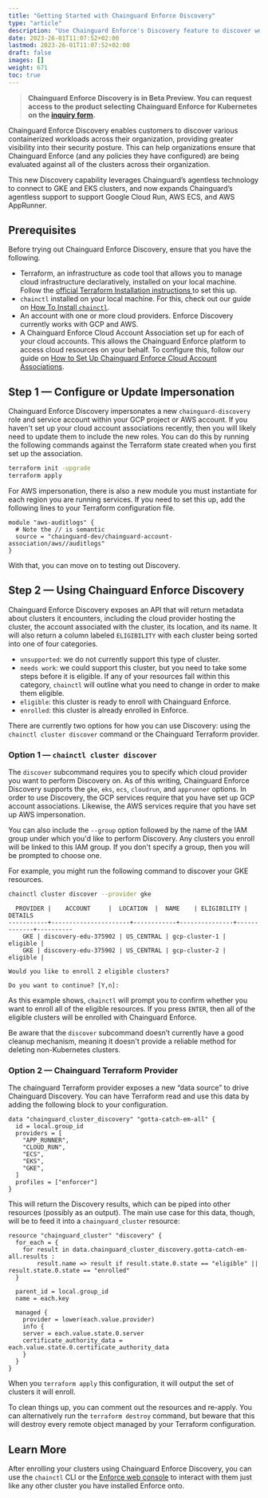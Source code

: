 ```yaml
---
title: "Getting Started with Chainguard Enforce Discovery"
type: "article"
description: "Use Chainguard Enforce's Discovery feature to discover workloads and resources from multiple cloud providers."
date: 2023-26-01T11:07:52+02:00
lastmod: 2023-26-01T11:07:52+02:00
draft: false
images: []
weight: 671
toc: true
---
```


> **Chainguard Enforce Discovery is in Beta Preview. You can request access to the product selecting Chainguard Enforce for Kubernetes on the [inquiry form](https://www.chainguard.dev/get-demo?utm_source=docs).**

Chainguard Enforce Discovery enables customers to discover various containerized workloads across their organization, providing greater visibility into their security posture. This can help organizations ensure that Chainguard Enforce (and any policies they have configured) are being evaluated against all of the clusters across their organization. 

This new Discovery capability leverages Chainguard’s agentless technology to connect to GKE and EKS clusters, and now expands Chainguard’s agentless support to support Google Cloud Run, AWS ECS, and AWS AppRunner.


## Prerequisites

Before trying out Chainguard Enforce Discovery, ensure that you have the following.

* Terraform, an infrastructure as code tool that allows you to manage cloud infrastructure declaratively, installed on your local machine. Follow the [official Terraform Installation instructions ](https://developer.hashicorp.com/terraform/tutorials/aws-get-started/install-cli) to set this up.
* `chainctl` installed on your local machine. For this, check out our guide on [How To Install `chainctl`](https://edu.chainguard.dev/chainguard/chainguard-enforce/chainctl-docs/how-to-install-chainctl/).
* An account with one or more cloud providers. Enforce Discovery currently works with GCP and AWS. 
* A Chainguard Enforce Cloud Account Association set up for each of your cloud accounts. This allows the Chainguard Enforce platform to access cloud resources on your behalf. To configure this, follow our guide on [How to Set Up Chainguard Enforce Cloud Account Associations](https://edu.chainguard.dev/chainguard/chainguard-enforce/chainguard-enforce-kubernetes/cloud-account-associations/).


## Step 1 — Configure or Update Impersonation

Chainguard Enforce Discovery impersonates a new `chainguard-discovery` role and service account within your GCP project or AWS account. If you haven't set up your cloud account associations recently, then you will likely need to update them to include the new roles. You can do this by  running the following commands against the Terraform state created when you first set up the association.

```sh
terraform init -upgrade
terraform apply
```

For AWS impersonation, there is also a new module you must instantiate for each region you are running services. If you need to set this up, add the following lines to your Terraform configuration file.

```
module "aws-auditlogs" {
  # Note the // is semantic
  source = "chainguard-dev/chainguard-account-association/aws//auditlogs"
}
```

With that, you can move on to testing out Discovery.


## Step 2 — Using Chainguard Enforce Discovery

Chainguard Enforce Discovery exposes an API that will return metadata about clusters it encounters, including the cloud provider hosting the cluster, the account associated with the cluster, its location, and its name. It will also return a column labeled `ELIGIBILITY` with each cluster being sorted into one of four categories.

* `unsupported`: we do not currently support this type of cluster. 
* `needs work`: we could support this cluster, but you need to take some steps before it is eligible. If any of your resources fall within this category, `chainctl` will outline what you need to change in order to make them eligible.
* `eligible`: this cluster is ready to enroll with Chainguard Enforce.
* `enrolled`: this cluster is already enrolled in Enforce.

There are currently two options for how you can use Discovery: using the `chainctl cluster discover` command or the Chainguard Terraform provider.


### Option 1 — `chainctl cluster discover`

The `discover` subcommand requires you to specify which cloud provider you want to perform Discovery on. As of this writing, Chainguard Enforce Discovery supports the `gke`, `eks`, `ecs`, `cloudrun`, and `apprunner` options. In order to use Discovery, the GCP services require that you have set up GCP account associations. Likewise, the AWS services require that you have set up AWS impersonation.

You can also include the `--group` option followed by the name of the IAM group under which you'd like to perform Discovery. Any clusters you enroll will be linked to this IAM group. If you don't specify a group, then you will be prompted to choose one.

For example, you might run the following command to discover your GKE resources.

```sh
chainctl cluster discover --provider gke
```
```
  PROVIDER |   	ACCOUNT    	|  LOCATION  | 	NAME  	| ELIGIBILITY | DETAILS  
-----------+----------------------+------------+---------------+-------------+----------
  	GKE | discovery-edu-375902 | US_CENTRAL | gcp-cluster-1 |	eligible |     	 
   	GKE | discovery-edu-375902 | US_CENTRAL | gcp-cluster-2 |	eligible |     	 

Would you like to enroll 2 eligible clusters?

Do you want to continue? [Y,n]:
```

As this example shows, `chainctl` will prompt you to confirm whether you want to enroll all of the eligible resources. If you press `ENTER`, then all of the eligible clusters will be enrolled with Chainguard Enforce. 

Be aware that the `discover` subcommand doesn’t currently have a good cleanup mechanism, meaning it doesn't provide a reliable method for deleting non-Kubernetes clusters.


### Option 2 — Chainguard Terraform Provider

The chainguard Terraform provider exposes a new “data source” to drive Chainguard Discovery. You can have Terraform read and use this data by adding the following block to your configuration. 

```
data "chainguard_cluster_discovery" "gotta-catch-em-all" {
  id = local.group_id
  providers = [
	"APP_RUNNER",
	"CLOUD_RUN",
	"ECS",
	"EKS",
	"GKE",
  ]
  profiles = ["enforcer"]
}
```

This will return the Discovery results, which can be piped into other resources (possibly as an output). The main use case for this data, though, will be to feed it into a `chainguard_cluster` resource:

```
resource "chainguard_cluster" "discovery" {
  for_each = {
  	for result in data.chainguard_cluster_discovery.gotta-catch-em-all.results :
     	result.name => result if result.state.0.state == "eligible" || result.state.0.state == "enrolled"
  }

  parent_id = local.group_id
  name = each.key

  managed {
	provider = lower(each.value.provider)
	info {
  	server = each.value.state.0.server
  	certificate_authority_data = each.value.state.0.certificate_authority_data
	}
  }
}
```

When you `terraform apply` this configuration, it will output the set of clusters it will enroll.

To clean things up, you can comment out the resources and re-apply. You can alternatively run the `terraform destroy` command, but beware that this will destroy every remote object managed by your Terraform configuration.

## Learn More

After enrolling your clusters using Chainguard Enforce Discovery, you can use the `chainctl` CLI or the [Enforce web console](https://console.enforce.dev) to interact with them just like any other cluster you have installed Enforce onto.
